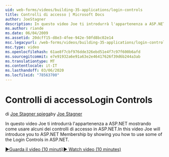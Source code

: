 ```yaml
---
uid: web-forms/videos/building-35-applications/login-controls
title: Controlli di accesso | Microsoft Docs
author: JoeStagner
description: In questo video Joe ti introdurrà l'appartenenza a ASP.NET mostrando come usare alcuni dei controlli di accesso in ASP.NET.
ms.author: riande
ms.date: 06/04/2009
ms.assetid: 20dcff15-d8e3-4fee-942e-50fd8bc02e14
msc.legacyurl: /web-forms/videos/building-35-applications/login-controls
msc.type: video
ms.openlocfilehash: 61ae8f7cbf976dde326ebd51e4f7c97f600b6afd
ms.sourcegitcommit: e7e91932a6e91a63e2e46417626f39d6b244a3ab
ms.translationtype: MT
ms.contentlocale: it-IT
ms.lasthandoff: 03/06/2020
ms.locfileid: "78563700"
---
```

# <a name="login-controls"></a><span data-ttu-id="1ac49-103">Controlli di accesso</span><span class="sxs-lookup"><span data-stu-id="1ac49-103">Login Controls</span></span>

<span data-ttu-id="1ac49-104">di [Joe Stagner spiega](https://github.com/JoeStagner)</span><span class="sxs-lookup"><span data-stu-id="1ac49-104">by [Joe Stagner](https://github.com/JoeStagner)</span></span>

<span data-ttu-id="1ac49-105">In questo video Joe ti introdurrà l'appartenenza a ASP.NET mostrando come usare alcuni dei controlli di accesso in ASP.NET.</span><span class="sxs-lookup"><span data-stu-id="1ac49-105">In this video Joe will introduce you to ASP.NET Membership by showing you how to use some of the Login Controls in ASP.NET.</span></span>

[<span data-ttu-id="1ac49-106">&#9654;Guarda il video (10 minuti)</span><span class="sxs-lookup"><span data-stu-id="1ac49-106">&#9654; Watch video (10 minutes)</span></span>](https://channel9.msdn.com/Blogs/ASP-NET-Site-Videos/login-controls)
